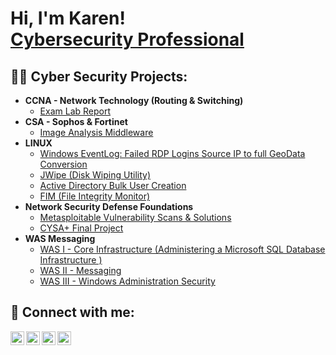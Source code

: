 <h1>Hi, I'm Karen! <br/><a href="https://www.linkedin.com/in/joshmadakor/">Cybersecurity Professional</a>

<h2>👨‍💻 Cyber Security Projects:</h2>

- <b>CCNA - Network Technology (Routing & Switching)</b>
  - [Exam Lab Report](https://github.com/nubie127/CCNA-Final-Project)
- <b>CSA - Sophos & Fortinet</b>
  - [Image Analysis Middleware](https://github.com/joshmadakor1/4chan-Image-Analysis-Middleware-C964)
- <b>LINUX</b>
  - [Windows EventLog: Failed RDP Logins Source IP to full GeoData Conversion](https://github.com/joshmadakor1/Sentinel-Lab)
  - [JWipe (Disk Wiping Utility)](https://github.com/joshmadakor1/Jwipe.PowerShell)
  - [Active Directory Bulk User Creation](https://github.com/joshmadakor1/AD_PS)
  - [FIM (File Integrity Monitor)](https://github.com/joshmadakor1/PowerShell-Integrity-FIM)
- <b>Network Security Defense Foundations</b>
  - [Metasploitable Vulnerability Scans & Solutions](https://github.com/joshmadakor1/EncrypterPOC)
  - [CYSA+ Final Project](https://github.com/joshmadakor1/DecrypterPOC)
- <b>WAS Messaging</b>
  - [WAS I - Core Infrastructure (Administering a Microsoft SQL Database Infrastructure
)](https://github.com/joshmadakor1/Package-Delivery-Pathfinding-Algorithm)
  - [WAS II - Messaging](https://github.com/joshmadakor1/Package-Delivery-Pathfinding-Algorithm)
  - [WAS III - Windows Administration Security](https://github.com/joshmadakor1/Package-Delivery-Pathfinding-Algorithm)

<h2> 🤳 Connect with me:</h2>

[<img align="left" alt="JoshMadakor | YouTube" width="22px" src="https://cdn.jsdelivr.net/npm/simple-icons@v3/icons/youtube.svg" />][youtube]
[<img align="left" alt="JoshMadakor | Twitter" width="22px" src="https://cdn.jsdelivr.net/npm/simple-icons@v3/icons/twitter.svg" />][twitter]
[<img align="left" alt="JoshMadakor | LinkedIn" width="22px" src="https://cdn.jsdelivr.net/npm/simple-icons@v3/icons/linkedin.svg" />][linkedin]
[<img align="left" alt="JoshMadakor | Instagram" width="22px" src="https://cdn.jsdelivr.net/npm/simple-icons@v3/icons/instagram.svg" />][instagram]

[twitter]: https://twitter.com/joshmadakor
[youtube]: https://www.youtube.com/c/joshmadakor
[instagram]: https://www.instagram.com/joshmadakor/
[linkedin]: https://linkedin.com/in/joshmadakor
